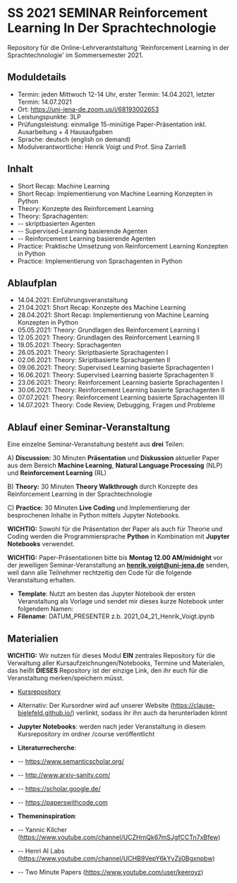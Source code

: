 # SS 2021 SEMINAR Reinforcement Learning In Der Sprachtechnologie

Repository für die Online-Lehrverantstaltung 'Reinforcement Learning in der Sprachtechnologie' im Sommersemester 2021. 

## Moduldetails

* Termin: jeden Mittwoch 12-14 Uhr, erster Termin: 14.04.2021, letzter Termin: 14.07.2021 
* Ort: https://uni-jena-de.zoom.us/j/68193002653
* Leistungspunkte: 3LP
* Prüfungsleistung: einmalige 15-minütige Paper-Präsentation inkl. Ausarbeitung + 4 Hausaufgaben
* Sprache: deutsch (english on demand)
* Modulverantwortliche: Henrik Voigt und Prof. Sina Zarrieß

## Inhalt

* Short Recap: Machine Learning
* Short Recap: Implementierung von Machine Learning Konzepten in Python
* Theory: Konzepte des Reinforcement Learning 
* Theory: Sprachagenten:
* -- skriptbasierten Agenten
* -- Supervised-Learning basierende Agenten
* -- Reinforcement Learning basierende Agenten
* Practice: Praktische Umsetzung von Reinforcement Learning Konzepten in Python
* Practice: Implementierung von Sprachagenten in Python

## Ablaufplan

* 14.04.2021: Einführungsveranstaltung 
* 21.04.2021: Short Recap: Konzepte des Machine Learning 
* 28.04.2021: Short Recap: Implementierung von Machine Learning Konzepten in Python
* 05.05.2021: Theory: Grundlagen des Reinforcement Learning I
* 12.05.2021: Theory: Grundlagen des Reinforcement Learning II
* 19.05.2021: Theory: Sprachagenten
* 26.05.2021: Theory: Skriptbasierte Sprachagenten I
* 02.06.2021: Theory: Skriptbasierte Sprachagenten II
* 09.06.2021: Theory: Supervised Learning basierte Sprachagenten I
* 16.06.2021: Theory: Supervised Learning basierte Sprachagenten II
* 23.06.2021: Theory: Reinforcement Learning basierte Sprachagenten I
* 30.06.2021: Theory: Reinforcement Learning basierte Sprachagenten II
* 07.07.2021: Theory: Reinforcement Learning basierte Sprachagenten III
* 14.07.2021: Theory: Code Review, Debugging, Fragen und Probleme


## Ablauf einer Seminar-Veranstaltung
Eine einzelne Seminar-Veranstaltung besteht aus **drei** Teilen: 

A) **Discussion:** 30 Minuten **Präsentation** und **Diskussion** aktueller Paper aus dem Bereich **Machine Learning**, **Natural Language Processing** (NLP) und **Reinforcement Learning** (RL)

B) **Theory:** 30 Minuten **Theory Walkthrough** durch Konzepte des Reinforcement Learning in der Sprachtechnologie

C) **Practice:** 30 Minuten **Live Coding** und Implementierung der besprochenen Inhalte in Python mittels Jupyter Notebooks.

**WICHTIG:** Sowohl für die Präsentation der Paper als auch für Theorie und Coding werden die Programmiersprache **Python** in Kombination mit **Jupyter Notebooks** verwendet. 

**WICHTIG:** Paper-Präsentationen bitte bis **Montag 12.00 AM/midnight** vor der jeweiligen Seminar-Veranstaltung an **henrik.voigt@uni-jena.de** senden, weil dann alle Teilnehmer rechtzeitig den Code für die folgende Veranstaltung erhalten. 
* **Template**: Nutzt am besten das Jupyter Notebook der ersten Veranstaltung als Vorlage und sendet mir dieses kurze Notebook unter folgendem Namen:
* **Filename**: DATUM_PRESENTER z.b. 2021_04_21_Henrik_Voigt.ipynb 

## Materialien
**WICHTIG:** Wir nutzen für dieses Modul **EIN** zentrales Repository für die Verwaltung aller Kursaufzeichnungen/Notebooks, Termine und Materialen, das heißt **DIESES** Repository ist der einzige Link, den ihr euch für die Veranstaltung merken/speichern müsst. 

* [Kursrepository](https://github.com/clause-bielefeld/SS_2021_SEMINAR_Reinforcement_Learning_in_der_Sprachtechnologie)
* Alternativ: Der Kursordner wird auf unserer Website (https://clause-bielefeld.github.io/) verlinkt, sodass ihr ihn auch da herunterladen könnt

* **Jupyter Notebooks**: werden nach jeder Veranstaltung in diesem Kursrepository im ordner /course veröffentlicht

* **Literaturrecherche**: 
* -- https://www.semanticscholar.org/
* -- http://www.arxiv-sanity.com/
* -- https://scholar.google.de/
* -- https://paperswithcode.com

* **Themeninspiration**: 
* -- Yannic Kilcher (https://www.youtube.com/channel/UCZHmQk67mSJgfCCTn7xBfew)
* -- Henri AI Labs (https://www.youtube.com/channel/UCHB9VepY6kYvZjj0Bgxnpbw)
* -- Two Minute Papers (https://www.youtube.com/user/keeroyz)

